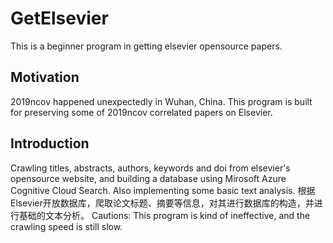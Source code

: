 # GetElsevier
This is a beginner program in getting elsevier opensource papers.

## Motivation
2019ncov happened unexpectedly in Wuhan, China. This program is built for preserving some of 2019ncov correlated papers on Elsevier.

## Introduction
Crawling titles, abstracts, authors, keywords and doi from elsevier's opensource website, and building a database using Mirosoft Azure Cognitive Cloud Search. Also implementing some basic text analysis.
根据Elsevier开放数据库，爬取论文标题、摘要等信息，对其进行数据库的构造，并进行基础的文本分析。
Cautions: This program is kind of ineffective,  and the crawling speed is still slow.
